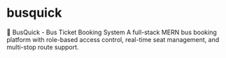 # busquick
🚌 BusQuick - Bus Ticket Booking System A full-stack MERN bus booking platform with role-based access control, real-time seat management, and multi-stop route support.

